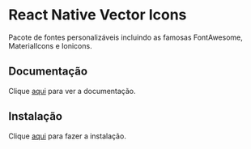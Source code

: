 # React Native Vector Icons

Pacote de fontes personalizáveis incluindo as famosas FontAwesome, MaterialIcons e Ionicons.

## Documentação

Clique [aqui](https://github.com/oblador/react-native-vector-icons) para ver a documentação.

## Instalação

Clique [aqui](https://www.npmjs.com/package/react-native-vector-icons) para fazer a instalação.
